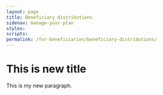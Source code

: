 ```yaml
---
layout: page
title: Beneficiary distributions
sidenav: manage-your-plan
styles:
scripts:
permalink: /for-beneficiaries/beneficiary-distributions/
---
```

# This is new title

This is my new paragraph.

